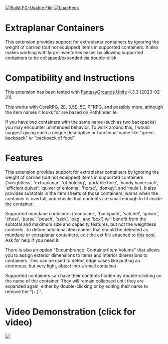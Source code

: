 [![Build FG-Usable File](https://github.com/bmos/FG-CoreRPG-Extraplanar-Containers/actions/workflows/create-ext.yml/badge.svg)](https://github.com/bmos/FG-CoreRPG-Extraplanar-Containers/actions/workflows/create-ext.yml) [![Luacheck](https://github.com/bmos/FG-CoreRPG-Extraplanar-Containers/actions/workflows/luacheck.yml/badge.svg)](https://github.com/bmos/FG-CoreRPG-Extraplanar-Containers/actions/workflows/luacheck.yml)

# Extraplanar Containers
This extension provides support for extraplanar containers by ignoring the weight of carried (but not equipped) items in supported containers.
It also makes working with large inventories easier by allowing supported containers to be collapsed/expanded via double-click.

# Compatibility and Instructions
This extension has been tested with [FantasyGrounds Unity](https://www.fantasygrounds.com/home/FantasyGroundsUnity.php) 4.3.3 (2023-02-21).

This works with CoreRPG, 2E, 3.5E, 5E, PFRPG, and possibly more, although the item names it looks for are based on Pathfinder 1e.

If you have two containers with the same name (such as two backpacks) you may encounter unintended behavior. To work around this, I would suggest giving each a unique descriptive or functional name like "green backpack" or "backpack of food".

# Features
This extension provides support for extraplanar containers by ignoring the weight of carried (but not equipped) items in supported containers ('weightless', 'extraplanar', 'of holding', 'portable hole', 'handy haversack', 'efficient quiver', 'quiver of ehlonna', 'horse', 'donkey', and 'mule').
It also provides subtotals in the item sheets of those containers, warns when the container is overfull, and checks that contents are small enough to fit inside the container.

Supported mundane containers ('container', 'backpack', 'satchel', 'quiver', 'chest', 'purse', 'pouch', 'sack', 'bag', and 'box') will benefit from the subtotal and maximum size and capacity features, but not the weightless contents. To define additional item names that should be detected as mundane or extraplanar containers, edit the ext file attached to [this post](https://www.fantasygrounds.com/forums/showthread.php?67126-PFRPG-Extraplanar-Containers&p=587557&viewfull=1#post587557). Ask for help if you need it.

There is also an option "Encumbrance: Container/Item Volume" that allows you to assign exterior dimensions to items and interior dimensions to containers. This can be used to detect edge cases like putting an enormous, but very light, object into a small container.

Supported containers can have their contents hidden by double-clicking on the name of the container. They will remain collapsed until they are expanded again, either by double-clicking or by editing their name to remove the "[+] ".

# Video Demonstration (click for video)
[<img src="https://i.ytimg.com/vi_webp/6TBMCcs8QuY/hqdefault.webp">](https://www.youtube.com/watch?v=6TBMCcs8QuY)

